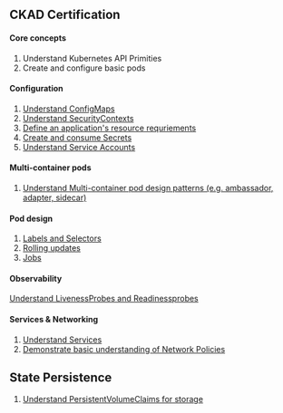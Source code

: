 ## CKAD Certification

#### Core concepts
1. Understand Kubernetes API Primities
2. Create and configure basic pods

#### Configuration
1. [Understand ConfigMaps](../samples/configmaps/readme.md)
2. [Understand SecurityContexts](../samples/secrets/readme.md)
3. [Define an application's resource requriements]()
4. [Create and consume Secrets](../samples/secrets/readme.md)
5. [Understand Service Accounts](../samples/serviceaccounts/readme.md)

#### Multi-container pods
1. [Understand Multi-container pod design patterns (e.g. ambassador, adapter, sidecar)](../samples/multi-container-pods/readme.md)

#### Pod design
1. [Labels and Selectors](../samples/3_labels/readme.md)
2. [Rolling updates](../samples/rolling-update/readme.md)
3. [Jobs](../samples/jobs/readme.md)

#### Observability
[Understand LivenessProbes and Readinessprobes](observability/readiness-liveness-probe/readme.md)

#### Services & Networking
1. [Understand Services](../samples/services/readme.md)
2. [Demonstrate basic understanding of Network Policies](../samples/network-policies/readme.md)

## State Persistence
1. [Understand PersistentVolumeClaims for storage](../samples/volumes/readme.md)
